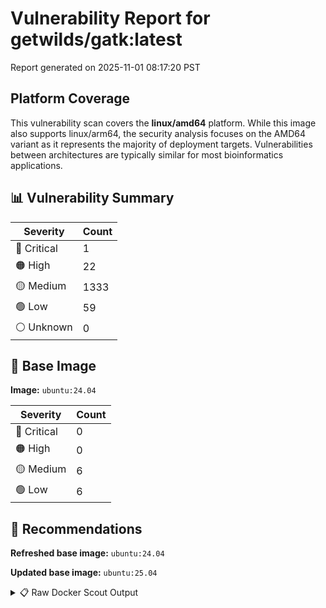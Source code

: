 # Vulnerability Report for getwilds/gatk:latest

Report generated on 2025-11-01 08:17:20 PST

## Platform Coverage

This vulnerability scan covers the **linux/amd64** platform. While this image also supports linux/arm64, the security analysis focuses on the AMD64 variant as it represents the majority of deployment targets. Vulnerabilities between architectures are typically similar for most bioinformatics applications.

## 📊 Vulnerability Summary

| Severity | Count |
|----------|-------|
| 🔴 Critical | 1 |
| 🟠 High | 22 |
| 🟡 Medium | 1333 |
| 🟢 Low | 59 |
| ⚪ Unknown | 0 |

## 🐳 Base Image

**Image:** `ubuntu:24.04`

| Severity | Count |
|----------|-------|
| 🔴 Critical | 0 |
| 🟠 High | 0 |
| 🟡 Medium | 6 |
| 🟢 Low | 6 |

## 🔄 Recommendations

**Refreshed base image:** `ubuntu:24.04`

**Updated base image:** `ubuntu:25.04`

<details>
<summary>📋 Raw Docker Scout Output</summary>

```text
Target               │  getwilds/gatk:latest  │    1C    22H   1333M    59L   
    digest             │  074caf850874                  │                               
  Base image           │  ubuntu:24.04                  │    0C     0H     6M     6L    
  Refreshed base image │  ubuntu:24.04                  │    0C     0H     2M     5L    
                       │                                │                  -4     -1    
  Updated base image   │  ubuntu:25.04                  │    0C     0H     2M     4L    
                       │                                │                  -4     -2    

What's next:
    View vulnerabilities → docker scout cves getwilds/gatk:latest
    View base image update recommendations → docker scout recommendations getwilds/gatk:latest
    Include policy results in your quickview by supplying an organization → docker scout quickview getwilds/gatk:latest --org <organization>
```
</details>
